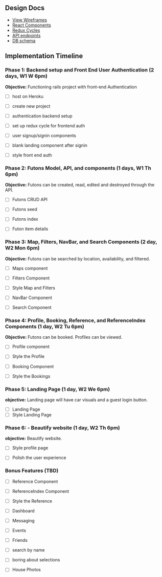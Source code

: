 ## Design Docs
* [View Wireframes][views]
* [React Components][components]
* [Redux Cycles][redux-cycles]
* [API endpoints][api-endpoints]
* [DB schema][schema]

[views]: ./wireframe
[components]: ./components.md
[redux-cycles]: ./redux-cycles.md
[api-endpoints]: ./api-endpoints.md
[schema]: ./schema.md

## Implementation Timeline

### Phase 1: Backend setup and Front End User Authentication (2 days, W1 W 6pm)

**Objective:** Functioning rails project with front-end Authentication
- [ ] host on Heroku
- [ ] create new project
- [ ] authentication backend setup
- [ ] set up redux cycle for frontend auth
- [ ] user signup/signin components
- [ ] blank landing component after signin
- [ ] style front end auth


### Phase 2: Futons Model, API, and components (1 days, W1 Th 6pm)

**Objective:** Futons can be created, read, edited and destroyed through
the API.

- [ ] Futons CRUD API
- [ ] Futons seed
- [ ] Futons index
- [ ] Futon item details


### Phase 3: Map, Filters, NavBar, and Search Components (2 day, W2 Mon 6pm)

**Objective:** Futons can be searched by location, availability, and filtered.

- [ ] Maps component
- [ ] Filters Component
- [ ] Style Map and Filters
- [ ] NavBar Component
- [ ] Search Component


### Phase 4: Profile, Booking, Reference, and ReferenceIndex Components (1 day, W2 Tu 6pm)

**Objective:** Futons can be booked. Profiles can be viewed.

- [ ] Profile component
- [ ] Style the Profile
- [ ] Booking Component
- [ ] Style the Bookings


### Phase 5: Landing Page (1 day, W2 We 6pm)

**objective:** Landing page will have car visuals and a guest login button.

- [ ] Landing Page
- [ ] Style Landing Page

### Phase 6: - Beautify website (1 day, W2 Th 6pm)

**objective:** Beautify website.

- [ ] Style profile page
- [ ] Polish the user experience


### Bonus Features (TBD)
- [ ] Reference Component
- [ ] ReferenceIndex Component
- [ ] Style the Reference


- [ ] Dashboard
- [ ] Messaging
- [ ] Events
- [ ] Friends
- [ ] search by name
- [ ] boring about selections
- [ ] House Photos
